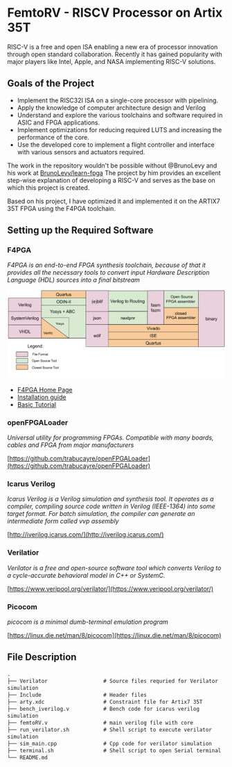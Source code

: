 # FemtoRV - RISCV Processor on Artix 35T

RISC-V is a free and open ISA enabling a new era of processor innovation through open standard collaboration. Recently it has gained popularity with major players like Intel, Apple, and NASA implementing RISC-V solutions.

## Goals of the Project

- Implement the RISC32I ISA on a single-core processor with pipelining.
- Apply the knowledge of computer architecture design and Verilog
- Understand and explore the various toolchains and software required in ASIC and FPGA applications.
- Implement optimizations for reducing required LUTS and increasing the performance of the core.
- Use the developed core to implement a flight controller and interface with various sensors and actuators required.

The work in the repository wouldn't be possible without @BrunoLevy and his work at [BrunoLevy/learn-fpga](https://github.com/BrunoLevy/learn-fpga)
The project by him provides an excellent step-wise explanation of developing a RISC-V and serves as the base on which this project is created.

Based on his project, I have optimized it and implemented it on the ARTIX7 35T FPGA using the F4PGA toolchain.

## Setting up the Required Software

### F4PGA

*F4PGA is an end-to-end FPGA synthesis toolchain, because of that it provides all the necessary tools to convert input Hardware Description Language (HDL) sources into a final bitstream*

![F4PGA Toolchain design flow](resources/toolchain-flow.svg)

- [F4PGA Home Page](https://f4pga.readthedocs.io/en/latest/getting-started.html)
- [Installation guide](https://f4pga-examples.readthedocs.io/en/latest/getting.html#getting)
- [Basic Tutorial](https://f4pga-examples.readthedocs.io/en/latest/personal-designs.html)

### openFPGALoader

*Universal utility for programming FPGAs. Compatible with many boards, cables and FPGA from major manufacturers*

[https://github.com/trabucayre/openFPGALoader](https://github.com/trabucayre/openFPGALoader)

### Icarus Verilog

*Icarus Verilog is a Verilog simulation and synthesis tool. It operates as a compiler, compiling source code written in Verilog (IEEE-1364) into some target format. For batch simulation, the compiler can generate an intermediate form called vvp assembly*

[http://iverilog.icarus.com/](http://iverilog.icarus.com/)

### Verilatior

*Verilator is a free and open-source software tool which converts Verilog to a cycle-accurate behavioral model in C++ or SystemC.*

[https://www.veripool.org/verilator/](https://www.veripool.org/verilator/)

### Picocom

*picocom is a minimal dumb-terminal emulation program*

[https://linux.die.net/man/8/picocom](https://linux.die.net/man/8/picocom)

## File Description

    .
    ├── Verilator                  # Source files requried for Verilator simulation
    ├── Include                    # Header files
    ├── arty.xdc                   # Constraint file for Artix7 35T  
    ├── bench_iverilog.v           # Bench code for icarus verilog simulation        
    ├── femtoRV.v                  # main verilog file with core
    ├── run_verilator.sh           # Shell script to execute verilator simulation
    ├── sim_main.cpp               # Cpp code for verilator simulation
    ├── terminal.sh                # Shell script to open Serial terminal
    └── README.md
